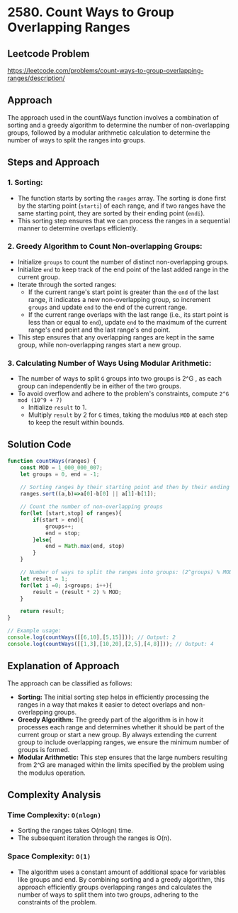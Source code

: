 # 2580. Count Ways to Group Overlapping Ranges

## Leetcode Problem
https://leetcode.com/problems/count-ways-to-group-overlapping-ranges/description/

## Approach

The approach used in the countWays function involves a combination of sorting and a greedy algorithm to determine the number of non-overlapping groups, followed by a modular arithmetic calculation to determine the number of ways to split the ranges into groups. 

## Steps and Approach

### 1. Sorting:
- The function starts by sorting the `ranges` array. The sorting is done first by the starting point (`starti`) of each range, and if two ranges have the same starting point, they are sorted by their ending point (`endi`).
- This sorting step ensures that we can process the ranges in a sequential manner to determine overlaps efficiently.
### 2. Greedy Algorithm to Count Non-overlapping Groups:
- Initialize `groups` to count the number of distinct non-overlapping groups.
- Initialize `end` to keep track of the end point of the last added range in the current group.
- Iterate through the sorted ranges:
    - If the current range's start point is greater than the `end` of the last range, it indicates a new non-overlapping group, so increment `groups` and update `end` to the end of the current range.
    - If the current range overlaps with the last range (i.e., its start point is less than or equal to `end`), update `end` to the maximum of the current range's end point and the last range's end point.
- This step ensures that any overlapping ranges are kept in the same group, while non-overlapping ranges start a new group.
### 3. Calculating Number of Ways Using Modular Arithmetic:
- The number of ways to split `G` groups into two groups is 2^G , as each group can independently be in either of the two groups.
- To avoid overflow and adhere to the problem's constraints, compute `2^G mod (10^9 + 7)`
    - Initialize `result` to 1.
    - Multiply `result` by 2 for `G` times, taking the modulus `MOD` at each step to keep the result within bounds.

## Solution Code
```javascript
function countWays(ranges) {
    const MOD = 1_000_000_007;
    let groups = 0, end = -1;
    
    // Sorting ranges by their starting point and then by their ending points
    ranges.sort((a,b)=>a[0]-b[0] || a[1]-b[1]);

    // Count the number of non-overlapping groups
    for(let [start,stop] of ranges){
        if(start > end){
            groups++;
            end = stop;
        }else{
            end = Math.max(end, stop)
        }
    }

    // Number of ways to split the ranges into groups: (2^groups) % MOD 
    let result = 1;
    for(let i =0; i<groups; i++){
        result = (result * 2) % MOD;
    }

    return result;
}

// Example usage:
console.log(countWays([[6,10],[5,15]])); // Output: 2
console.log(countWays([[1,3],[10,20],[2,5],[4,8]])); // Output: 4
```

## Explanation of Approach
The approach can be classified as follows:
- **Sorting:** The initial sorting step helps in efficiently processing the ranges in a way that makes it easier to detect overlaps and non-overlapping groups.
- **Greedy Algorithm:** The greedy part of the algorithm is in how it processes each range and determines whether it should be part of the current group or start a new group. By always extending the current group to include overlapping ranges, we ensure the minimum number of groups is formed.
- **Modular Arithmetic:** This step ensures that the large numbers resulting from 2^𝐺 are managed within the limits specified by the problem using the modulus operation.

## Complexity Analysis
### Time Complexity: `O(nlogn)`
- Sorting the ranges takes O(nlogn) time.
- The subsequent iteration through the ranges is O(n).
### Space Complexity: `O(1)`
- The algorithm uses a constant amount of additional space for variables like groups and end.
By combining sorting and a greedy algorithm, this approach efficiently groups overlapping ranges and calculates the number of ways to split them into two groups, adhering to the constraints of the problem.
